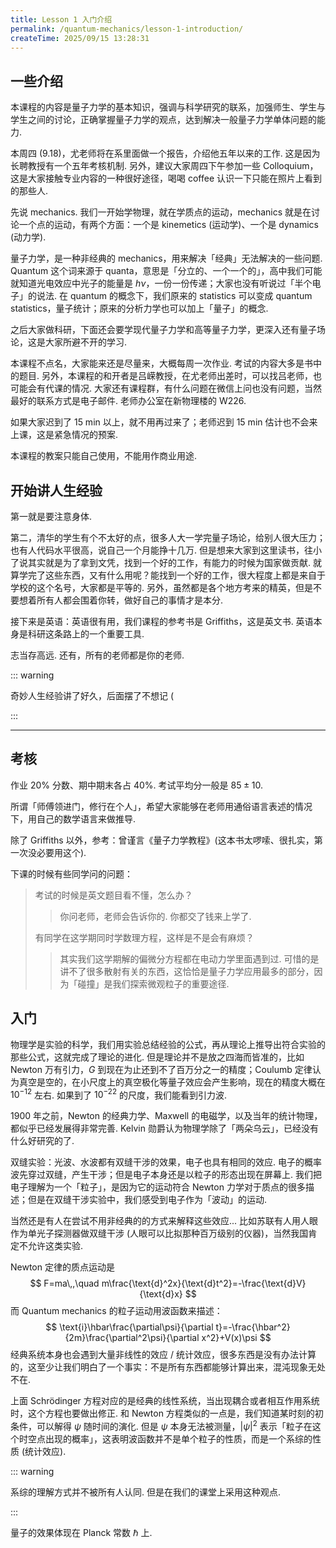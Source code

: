 ```yaml
---
title: Lesson 1 入门介绍
permalink: /quantum-mechanics/lesson-1-introduction/
createTime: 2025/09/15 13:28:31
---
```

## 一些介绍

本课程的内容是量子力学的基本知识，强调与科学研究的联系，加强师生、学生与学生之间的讨论，正确掌握量子力学的观点，达到解决一般量子力学单体问题的能力.

本周四 (9.18)，尤老师将在系里面做一个报告，介绍他五年以来的工作. 这是因为长聘教授有一个五年考核机制. 另外，建议大家周四下午参加一些 Colloquium，这是大家接触专业内容的一种很好途径，喝喝 coffee 认识一下只能在照片上看到的那些人.

先说 mechanics. 我们一开始学物理，就在学质点的运动，mechanics 就是在讨论一个点的运动，有两个方面：一个是 kinemetics (运动学)、一个是 dynamics (动力学).

量子力学，是一种非经典的 mechanics，用来解决「经典」无法解决的一些问题. Quantum 这个词来源于 quanta，意思是「分立的、一个一个的」，高中我们可能就知道光电效应中光子的能量是 $h\nu$，一份一份传递；大家也没有听说过「半个电子」的说法. 在 quantum 的概念下，我们原来的 statistics 可以变成 quantum statistics，量子统计；原来的分析力学也可以加上「量子」的概念.

之后大家做科研，下面还会要学现代量子力学和高等量子力学，更深入还有量子场论，这是大家所避不开的学习.

本课程不点名，大家能来还是尽量来，大概每周一次作业. 考试的内容大多是书中的题目. 另外，本课程的和开者是吕嵘教授，在尤老师出差时，可以找吕老师，也可能会有代课的情况. 大家还有课程群，有什么问题在微信上问也没有问题，当然最好的联系方式是电子邮件. 老师办公室在新物理楼的 W226.

如果大家迟到了 15 min 以上，就不用再过来了；老师迟到 15 min 估计也不会来上课，这是紧急情况的预案.

本课程的教案只能自己使用，不能用作商业用途.

## 开始讲人生经验

第一就是要注意身体.

第二，清华的学生有个不太好的点，很多人大一学完量子场论，给别人很大压力；也有人代码水平很高，说自己一个月能挣十几万. 但是想来大家到这里读书，往小了说其实就是为了拿到文凭，找到一个好的工作，有能力的时候为国家做贡献. 就算学完了这些东西，又有什么用呢？能找到一个好的工作，很大程度上都是来自于学校的这个名号，大家都是平等的. 另外，虽然都是各个地方考来的精英，但是不要想着所有人都会围着你转，做好自己的事情才是本分.

接下来是英语：英语很有用，我们课程的参考书是 Griffiths，这是英文书. 英语本身是科研这条路上的一个重要工具.

志当存高远. 还有，所有的老师都是你的老师.

::: warning

奇妙人生经验讲了好久，后面摆了不想记 (

:::

---

## 考核

作业 $20\%$ 分数、期中期末各占 $40\%$. 考试平均分一般是 $85\pm10$.

所谓「师傅领进门，修行在个人」，希望大家能够在老师用通俗语言表述的情况下，用自己的数学语言来做推导.

除了 Griffiths 以外，参考：曾谨言《量子力学教程》(这本书太啰嗦、很扎实，第一次没必要用这个).

下课的时候有些同学问的问题：

> 考试的时候是英文题目看不懂，怎么办？
>
> > 你问老师，老师会告诉你的. 你都交了钱来上学了.
>
> 有同学在这学期同时学数理方程，这样是不是会有麻烦？
>
> > 其实我们这学期解的偏微分方程都在电动力学里面遇到过. 可惜的是讲不了很多散射有关的东西，这恰恰是量子力学应用最多的部分，因为「碰撞」是我们探索微观粒子的重要途径.

## 入门

物理学是实验的科学，我们用实验总结经验的公式，再从理论上推导出符合实验的那些公式，这就完成了理论的进化. 但是理论并不是放之四海而皆准的，比如 Newton 万有引力，$G$ 到现在为止还到不了百万分之一的精度；Coulumb 定律认为真空是空的，在小尺度上的真空极化等量子效应会产生影响，现在的精度大概在 $10^{-12}$ 左右. 如果到了 $10^{-22}$ 的尺度，我们能看到引力波.

1900 年之前，Newton 的经典力学、Maxwell 的电磁学，以及当年的统计物理，都似乎已经发展得非常完善. Kelvin 勋爵认为物理学除了「两朵乌云」，已经没有什么好研究的了.

双缝实验：光波、水波都有双缝干涉的效果，电子也具有相同的效应. 电子的概率波先穿过双缝，产生干涉；但是电子本身还是以粒子的形态出现在屏幕上. 我们把电子理解为一个「粒子」，是因为它的运动符合 Newton 力学对于质点的很多描述；但是在双缝干涉实验中，我们感受到电子作为「波动」的运动.

当然还是有人在尝试不用非经典的的方式来解释这些效应... 比如苏联有人用人眼作为单光子探测器做双缝干涉 (人眼可以比拟那种百万级别的仪器)，当然我国肯定不允许这类实验.

Newton 定律的质点运动是
$$
F=ma\,,\quad m\frac{\text{d}^2x}{\text{d}t^2}=-\frac{\text{d}V}{\text{d}x}
$$
而 Quantum mechanics 的粒子运动用波函数来描述：
$$
\text{i}\hbar\frac{\partial\psi}{\partial t}=-\frac{\hbar^2}{2m}\frac{\partial^2\psi}{\partial x^2}+V(x)\psi
$$
经典系统本身也会遇到大量非线性的效应 / 统计效应，很多东西是没有办法计算的，这至少让我们明白了一个事实：不是所有东西都能够计算出来，混沌现象无处不在.

上面 Schrödinger 方程对应的是经典的线性系统，当出现耦合或者相互作用系统时，这个方程也要做出修正. 和 Newton 方程类似的一点是，我们知道某时刻的初条件，可以解得 $\psi$ 随时间的演化. 但是 $\psi$ 本身无法被测量，$|\psi|^2$ 表示「粒子在这个时空点出现的概率」，这表明波函数并不是单个粒子的性质，而是一个系综的性质 (统计效应).

::: warning

系综的理解方式并不被所有人认同. 但是在我们的课堂上采用这种观点.

:::

量子的效果体现在 Planck 常数 $\hbar$ 上.